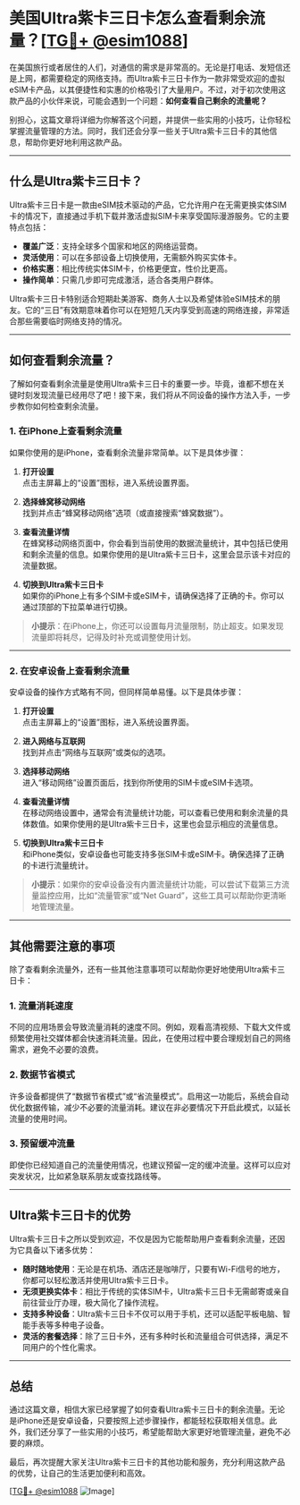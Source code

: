 # 美国Ultra紫卡三日卡怎么查看剩余流量？[[TG💪+ @esim1088](https://t.me/s/esim1088)]

在美国旅行或者居住的人们，对通信的需求是非常高的。无论是打电话、发短信还是上网，都需要稳定的网络支持。而Ultra紫卡三日卡作为一款非常受欢迎的虚拟eSIM卡产品，以其便捷性和实惠的价格吸引了大量用户。不过，对于初次使用这款产品的小伙伴来说，可能会遇到一个问题：**如何查看自己剩余的流量呢？**

别担心，这篇文章将详细为你解答这个问题，并提供一些实用的小技巧，让你轻松掌握流量管理的方法。同时，我们还会分享一些关于Ultra紫卡三日卡的其他信息，帮助你更好地利用这款产品。

---

## 什么是Ultra紫卡三日卡？

Ultra紫卡三日卡是一款由eSIM技术驱动的产品，它允许用户在无需更换实体SIM卡的情况下，直接通过手机下载并激活虚拟SIM卡来享受国际漫游服务。它的主要特点包括：

- **覆盖广泛**：支持全球多个国家和地区的网络运营商。
- **灵活使用**：可以在多部设备上切换使用，无需额外购买实体卡。
- **价格实惠**：相比传统实体SIM卡，价格更便宜，性价比更高。
- **操作简单**：只需几步即可完成激活，适合各类用户群体。

Ultra紫卡三日卡特别适合短期赴美游客、商务人士以及希望体验eSIM技术的朋友。它的“三日”有效期意味着你可以在短短几天内享受到高速的网络连接，非常适合那些需要临时网络支持的情况。

---

## 如何查看剩余流量？

了解如何查看剩余流量是使用Ultra紫卡三日卡的重要一步。毕竟，谁都不想在关键时刻发现流量已经用尽了吧！接下来，我们将从不同设备的操作方法入手，一步步教你如何检查剩余流量。

### 1. 在iPhone上查看剩余流量

如果你使用的是iPhone，查看剩余流量非常简单。以下是具体步骤：

1. **打开设置**  
   点击主屏幕上的“设置”图标，进入系统设置界面。

2. **选择蜂窝移动网络**  
   找到并点击“蜂窝移动网络”选项（或直接搜索“蜂窝数据”）。

3. **查看流量详情**  
   在蜂窝移动网络页面中，你会看到当前使用的数据流量统计，其中包括已使用和剩余流量的信息。如果你使用的是Ultra紫卡三日卡，这里会显示该卡对应的流量数据。

4. **切换到Ultra紫卡三日卡**  
   如果你的iPhone上有多个SIM卡或eSIM卡，请确保选择了正确的卡。你可以通过顶部的下拉菜单进行切换。

> **小提示**：在iPhone上，你还可以设置每月流量限制，防止超支。如果发现流量即将耗尽，记得及时补充或调整使用计划。

---

### 2. 在安卓设备上查看剩余流量

安卓设备的操作方式略有不同，但同样简单易懂。以下是具体步骤：

1. **打开设置**  
   点击主屏幕上的“设置”图标，进入系统设置界面。

2. **进入网络与互联网**  
   找到并点击“网络与互联网”或类似的选项。

3. **选择移动网络**  
   进入“移动网络”设置页面后，找到你所使用的SIM卡或eSIM卡选项。

4. **查看流量详情**  
   在移动网络设置中，通常会有流量统计功能，可以查看已使用和剩余流量的具体数值。如果你使用的是Ultra紫卡三日卡，这里也会显示相应的流量信息。

5. **切换到Ultra紫卡三日卡**  
   和iPhone类似，安卓设备也可能支持多张SIM卡或eSIM卡。确保选择了正确的卡进行流量统计。

> **小提示**：如果你的安卓设备没有内置流量统计功能，可以尝试下载第三方流量监控应用，比如“流量管家”或“Net Guard”，这些工具可以帮助你更清晰地管理流量。

---

## 其他需要注意的事项

除了查看剩余流量外，还有一些其他注意事项可以帮助你更好地使用Ultra紫卡三日卡：

### 1. 流量消耗速度

不同的应用场景会导致流量消耗的速度不同。例如，观看高清视频、下载大文件或频繁使用社交媒体都会快速消耗流量。因此，在使用过程中要合理规划自己的网络需求，避免不必要的浪费。

### 2. 数据节省模式

许多设备都提供了“数据节省模式”或“省流量模式”。启用这一功能后，系统会自动优化数据传输，减少不必要的流量消耗。建议在非必要情况下开启此模式，以延长流量的使用时间。

### 3. 预留缓冲流量

即使你已经知道自己的流量使用情况，也建议预留一定的缓冲流量。这样可以应对突发状况，比如紧急联系朋友或查找路线等。

---

## Ultra紫卡三日卡的优势

Ultra紫卡三日卡之所以受到欢迎，不仅是因为它能帮助用户查看剩余流量，还因为它具备以下诸多优势：

- **随时随地使用**：无论是在机场、酒店还是咖啡厅，只要有Wi-Fi信号的地方，你都可以轻松激活并使用Ultra紫卡三日卡。
- **无须更换实体卡**：相比于传统的实体SIM卡，Ultra紫卡三日卡无需邮寄或亲自前往营业厅办理，极大简化了操作流程。
- **支持多种设备**：Ultra紫卡三日卡不仅可以用于手机，还可以适配平板电脑、智能手表等多种电子设备。
- **灵活的套餐选择**：除了三日卡外，还有多种时长和流量组合可供选择，满足不同用户的个性化需求。

---

## 总结

通过这篇文章，相信大家已经掌握了如何查看Ultra紫卡三日卡的剩余流量。无论是iPhone还是安卓设备，只要按照上述步骤操作，都能轻松获取相关信息。此外，我们还分享了一些实用的小技巧，希望能帮助大家更好地管理流量，避免不必要的麻烦。

最后，再次提醒大家关注Ultra紫卡三日卡的其他功能和服务，充分利用这款产品的优势，让自己的生活更加便利和高效。

[[TG💪+ @esim1088](https://t.me/s/esim1088) ![Image](https://i.postimg.cc/4NQfJmqS/Snipaste-2025-05-13-00-14-12.png)]
